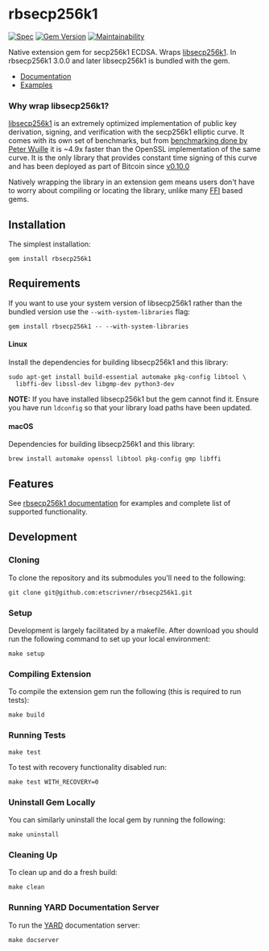 # rbsecp256k1

[![Spec](https://github.com/etscrivner/rbsecp256k1/actions/workflows/spec.yml/badge.svg?branch=master)](https://github.com/etscrivner/rbsecp256k1/actions/workflows/spec.yml) [![Gem Version](https://badge.fury.io/rb/rbsecp256k1.svg)](https://badge.fury.io/rb/rbsecp256k1) [![Maintainability](https://api.codeclimate.com/v1/badges/d4b6e27bfa00030ca412/maintainability)](https://codeclimate.com/github/etscrivner/rbsecp256k1/maintainability)

Native extension gem for secp256k1 ECDSA. Wraps [libsecp256k1](https://github.com/bitcoin-core/secp256k1). In
rbsecp256k1 3.0.0 and later libsecp256k1 is bundled with the gem.

* [Documentation](https://github.com/etscrivner/rbsecp256k1/blob/master/documentation/index.md)
* [Examples](https://github.com/etscrivner/rbsecp256k1/blob/master/examples/README.md)

### Why wrap libsecp256k1?

[libsecp256k1](https://github.com/bitcoin-core/secp256k1) is an extremely optimized implementation of public key derivation,
signing, and verification with the secp256k1 elliptic curve. It comes with its
own set of benchmarks, but from [benchmarking done by Peter Wuille](https://www.reddit.com/r/Bitcoin/comments/2weymr/experiment_bitcoin_core_0100_initial_sync_time/coqghm2) it is ~4.9x
faster than the OpenSSL implementation of the same curve. It is the only library
that provides constant time signing of this curve and has been deployed as part
of Bitcoin since [v0.10.0](https://bitcoin.org/en/release/v0.10.0#improved-signing-security)

Natively wrapping the library in an extension gem means users don't have to
worry about compiling or locating the library, unlike many [FFI](https://github.com/ffi/ffi) based gems.

## Installation

The simplest installation:

```
gem install rbsecp256k1
```

## Requirements

If you want to use your system version of libsecp256k1 rather than the bundled
version use the `--with-system-libraries` flag:

```
gem install rbsecp256k1 -- --with-system-libraries
```

#### Linux

Install the dependencies for building libsecp256k1 and this library:

```
sudo apt-get install build-essential automake pkg-config libtool \
  libffi-dev libssl-dev libgmp-dev python3-dev
```

**NOTE:** If you have installed libsecp256k1 but the gem cannot find it. Ensure
you have run `ldconfig` so that your library load paths have been updated.

#### macOS

Dependencies for building libsecp256k1 and this library:

```
brew install automake openssl libtool pkg-config gmp libffi
```

## Features

See [rbsecp256k1 documentation](https://github.com/etscrivner/rbsecp256k1/blob/master/documentation/index.md) for examples and complete list of supported functionality.

## Development

### Cloning

To clone the repository and its submodules you'll need to the following:

```
git clone git@github.com:etscrivner/rbsecp256k1.git
```

### Setup

Development is largely facilitated by a makefile. After download you should run
the following command to set up your local environment:

```
make setup
```

### Compiling Extension

To compile the extension gem run the following (this is required to run tests):

```
make build
```

### Running Tests

```
make test
```

To test with recovery functionality disabled run:

```
make test WITH_RECOVERY=0
```

### Uninstall Gem Locally

You can similarly uninstall the local gem by running the following:

```
make uninstall
```

### Cleaning Up

To clean up and do a fresh build:

```
make clean
```

### Running YARD Documentation Server

To run the [YARD](https://yardoc.org/) documentation server:

```
make docserver
```
